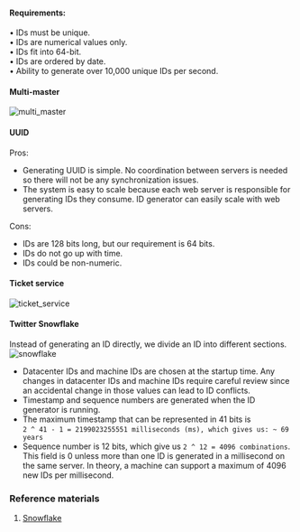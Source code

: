 #### Requirements:
• IDs must be unique.  
• IDs are numerical values only.  
• IDs fit into 64-bit.  
• IDs are ordered by date.  
• Ability to generate over 10,000 unique IDs per second.  


#### Multi-master
![multi_master](https://puml-demo.herokuapp.com/github/AndreiYu/systems_design/blob/master/id_generator/multi_master.puml)  

#### UUID
Pros:  
* Generating UUID is simple. No coordination between servers is needed so there will not be any synchronization issues.  
* The system is easy to scale because each web server is responsible for generating IDs they consume. ID generator can easily scale with web servers.  

Cons:  
* IDs are 128 bits long, but our requirement is 64 bits.  
* IDs do not go up with time.  
* IDs could be non-numeric.  

#### Ticket service
![ticket_service](https://puml-demo.herokuapp.com/github/AndreiYu/systems_design/blob/master/id_generator/ticket.puml)

#### Twitter Snowflake  
Instead of generating an ID directly, we divide an ID into different sections.  
![snowflake](https://puml-demo.herokuapp.com/github/AndreiYu/systems_design/blob/master/id_generator/snowflake.puml)  

* Datacenter IDs and machine IDs are chosen at the startup time. Any changes in datacenter IDs and machine IDs require careful review since an accidental change in those values can lead to ID conflicts.   
* Timestamp and sequence numbers are generated when the ID generator is running.  
* The maximum timestamp that can be represented in 41 bits is   
```2 ^ 41 - 1 = 2199023255551 milliseconds (ms), which gives us: ~ 69 years```   
* Sequence number is 12 bits, which give us ```2 ^ 12 = 4096 combinations```. This field is 0 unless more than one ID is generated in a millisecond on the same server. In theory, a machine can support a maximum of 4096 new IDs per millisecond.

### Reference materials
1) [Snowflake](https://blog.twitter.com/engineering/en_us/a/2010/announcingsnowflake.html)